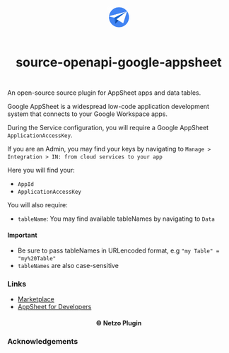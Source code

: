 <div align="center">
  <a href="https://netzo.io" target="_blank" >
    <img height="50" src="https://raw.githubusercontent.com/netzoio/netzo/main/plugins/sources/source-openapi-google-appsheet/src/assets/icon.png" style="margin: 12px 0px" />
  </a>

  <h1 style="padding: 6px 0px 24px 0px">source-openapi-google-appsheet</h1>
</div>

An open-source source plugin for AppSheet apps and data tables.

Google AppSheet is a widespread low-code application development system that connects to your Google Workspace apps.

During the Service configuration, you will require a Google AppSheet `ApplicationAccessKey`.

If you are an Admin, you may find your keys by navigating to `Manage > Integration > IN: from cloud services to your app`

Here you will find your:

- `AppId`
- `ApplicationAccessKey`

You will also require:

- `tableName`: You may find available tableNames by navigating to `Data`

#### Important

- Be sure to pass tableNames in URLencoded format, e.g `"my Table" = "my%20Table"`
- `tableNames` are also case-sensitive

### Links

- [Marketplace](https://app.netzo.io/marketplace/source-openapi-google-appsheet)
- [AppSheet for Developers](https://support.google.com/appsheet/answer/10105398?hl=en&ref_topic=10105767)

<div align="center">
  <h4>© Netzo Plugin</h4>
</div>

### Acknowledgements
